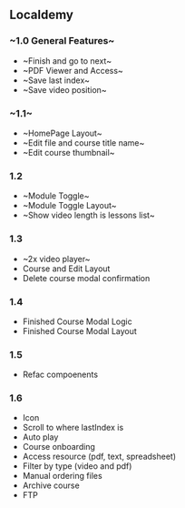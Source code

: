 ## Localdemy

### ~1.0 General Features~

- ~Finish and go to next~
- ~PDF Viewer and Access~
- ~Save last index~
- ~Save video position~

### ~1.1~

- ~HomePage Layout~
- ~Edit file and course title name~
- ~Edit course thumbnail~

### 1.2

- ~Module Toggle~
- ~Module Toggle Layout~
- ~Show video length is lessons list~

### 1.3

- ~2x video player~
- Course and Edit Layout
- Delete course modal confirmation

### 1.4

- Finished Course Modal Logic
- Finished Course Modal Layout

### 1.5

- Refac compoenents

### 1.6

- Icon
- Scroll to where lastIndex is
- Auto play
- Course onboarding
- Access resource (pdf, text, spreadsheet)
- Filter by type (video and pdf)
- Manual ordering files
- Archive course
- FTP
